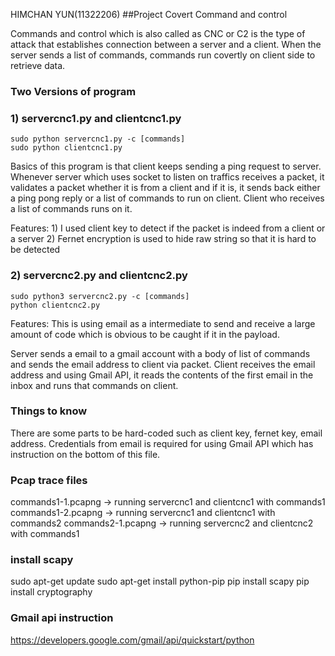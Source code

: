 HIMCHAN YUN(11322206)
##Project Covert Command and control

Commands and control which is also called as CNC or C2 is the type of attack
that establishes connection between a server and a client. When the server
sends a list of commands, commands run covertly on client side to retrieve data.

### Two Versions of program
### 1) servercnc1.py and clientcnc1.py

    sudo python servercnc1.py -c [commands]
    sudo python clientcnc1.py

Basics of this program is that client keeps sending a ping request to server.
Whenever server which uses socket to listen on traffics receives a packet,
it validates a packet whether it is from a client and if it is, it sends back
either a ping pong reply or a list of commands to run on client. Client who receives
a list of commands runs on it.

Features:   1) I used client key to detect if the packet is indeed from a client or a server
            2) Fernet encryption is used to hide raw string so that it is hard to be detected

### 2) servercnc2.py and clientcnc2.py

    sudo python3 servercnc2.py -c [commands]
    python clientcnc2.py

Features: This is using email as a intermediate to send and receive a large
amount of code which is obvious to be caught if it in the payload.

Server sends a email to a gmail account with a body of list of commands and sends
the email address to client via packet. Client receives the email address and using Gmail
API, it reads the contents of the first email in the inbox and runs that commands on client.


### Things to know

There are some parts to be hard-coded such as client key, fernet key, email address.
Credentials from email is required for using Gmail API which has instruction on the bottom
of this file.

### Pcap trace files
commands1-1.pcapng -> running servercnc1 and clientcnc1 with commands1
commands1-2.pcapng -> running servercnc1 and clientcnc1 with commands2
commands2-1.pcapng -> running servercnc2 and clientcnc2 with commands1


### install scapy
sudo apt-get update
sudo apt-get install python-pip
pip install scapy
pip install cryptography

### Gmail api instruction
https://developers.google.com/gmail/api/quickstart/python

